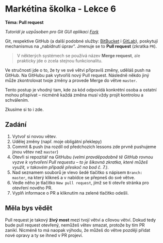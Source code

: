 # Markétina školka - Lekce 6
**Téma: Pull request**

_Tutoriál je uzpůsoben pro Git GUI aplikaci [Fork](https://git-fork.com/)_

Git, respektive GitHub (a další podobné služby: [BitBucket](https://bitbucket.org) i [GitLab](https://gitlab.com/)),
poskytují mechanismus na „nabídnutí úprav“. Jmenuje se to **Pull request** (zkratka `PR`).

> V některých systémech se používá název **Merge request**, ale prakticky jde o zcela stejnou funkcionalitu.

Ve stručnosti jde o to, že ty ve své větvi připravíš změny, uděláš push na GitHub. Na GitHubu pak vytvoříš nový
Pull request. Následně někdo jiný může zkontrolovat tvoje změny a provede Merge do větve `master`.

Tento postup je vhodný tam, kde za kód odpovídá konkrétní osoba a ostatní mohou přispívat – nicméně každá změna musí
vždy projít kontrolou a schválením.

Zkusíme si to i zde.

## Zadání
1. Vytvoř si novou větev.
2. Udělej změny (např. moje obligátní překlepy)
3. Commit & push (na rozdíl od předchozích lessons zde prvně pushujeme jinou větev než `master`)
4. Otevři si repozitář na GitHubu _(velmi pravděpodobně tě GitHub rovnou vyzve k vytvoření Pull requestu – to je 
šikovná zkratka, které můžeš využít, v takovém případě přeskoč na bod č. 7.)_.
5. Nad seznamem souborů je vlevo šedé tlačítko s nápisem `Branch: master`, na který klikneš a v nabídce se přepneš do
své větve.
6. Vedle něho je tlačítko `New pull request`, jímž se ti otevře stránka pro otevření nového PR.
7. Vyplň informace o PR a kliknutím na zelené tlačítko odešli. 

## Měla bys vědět
Pull request je takový **živý most** mezi tvojí větví a cílovou větví. Dokud tedy bude pull request otevřený, nemůžeš
větev smazat, protože by tím PR zanikl. Nicméně to má naopak výhodu, že můžeš do větve později přidat nové opravy
a ty se ihned v PR projeví.